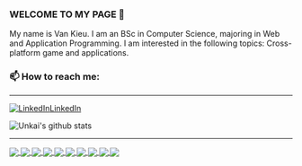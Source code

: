 ### WELCOME TO MY PAGE 👋
My name is Van Kieu. I am an BSc in Computer Science, majoring in Web and Application Programming. I am interested in the following topics: Cross-platform game and applications.

### 📫 How to reach me:
---
[![LinkedIn](https://upload.wikimedia.org/wikipedia/commons/thumb/8/81/LinkedIn_icon.svg/24px-LinkedIn_icon.svg.png)](https://www.linkedin.com/in/vankieuit)[LinkedIn](https://www.linkedin.com/in/vankieuit)

![Unkai's github stats](https://github-readme-stats-git-masterrstaa-rickstaa.vercel.app/api?username=unkaidev&show_icons=true&theme=tokyonight&hide=contribs,prs,issues)

---
<a href="https://unkaidev.github.io/fullstack-hischool-introduction/">
  <!-- Change the `github-readme-stats.anuraghazra1.vercel.app` to `github-readme-stats.vercel.app`  -->
  <img align="center" src="https://github-readme-stats.anuraghazra1.vercel.app/api/pin/?username=unkaidev&repo=hi-school-backend&theme=merko" />
</a>

<a href="https://unkaidev.github.io/fullstack-hischool-introduction/">
  <!-- Change the `github-readme-stats.anuraghazra1.vercel.app` to `github-readme-stats.vercel.app`  -->
  <img align="center" src="https://github-readme-stats.anuraghazra1.vercel.app/api/pin/?username=unkaidev&repo=hi-school-frontend&theme=radical" />
</a>   

<a href="https://unkaidev.github.io/mvc-hischool-introduction/">
  <!-- Change the `github-readme-stats.anuraghazra1.vercel.app` to `github-readme-stats.vercel.app`  -->
  <img align="center" src="https://github-readme-stats.anuraghazra1.vercel.app/api/pin/?username=unkaidev&repo=mvc-hi-school&theme=gruvbox" />
</a>    
<a href="https://github.com/unkaidev/SimpleCalculatorJava/">
  <!-- Change the `github-readme-stats.anuraghazra1.vercel.app` to `github-readme-stats.vercel.app`  -->
  <img align="center" src="https://github-readme-stats.anuraghazra1.vercel.app/api/pin/?username=unkaidev&repo=SimpleCalculatorJava&theme=dark" />
</a>

<a href="https://unkaidev.github.io/fullstack-removie-introduction/">
  <!-- Change the `github-readme-stats.anuraghazra1.vercel.app` to `github-readme-stats.vercel.app`  -->
  <img align="center" src="https://github-readme-stats.anuraghazra1.vercel.app/api/pin/?username=unkaidev&repo=removie-frontend&theme=cobalt" />
</a>

<a href="https://unkaidev.github.io/fullstack-removie-introduction/">
  <!-- Change the `github-readme-stats.anuraghazra1.vercel.app` to `github-readme-stats.vercel.app`  -->
  <img align="center" src="https://github-readme-stats.anuraghazra1.vercel.app/api/pin/?username=unkaidev&repo=removie-backend&theme=onedark" />
</a>    

<a href="https://github.com/unkaidev/react-basic-manage-user-app/">
  <!-- Change the `github-readme-stats.anuraghazra1.vercel.app` to `github-readme-stats.vercel.app`  -->
  <img align="center" src="https://github-readme-stats.anuraghazra1.vercel.app/api/pin/?username=unkaidev&repo=react-basic-manage-user-app&theme=synthwave" />
</a>

<a href="https://github.com/unkaidev/jwt-frontend/">
  <!-- Change the `github-readme-stats.anuraghazra1.vercel.app` to `github-readme-stats.vercel.app`  -->
  <img align="center" src="https://github-readme-stats.anuraghazra1.vercel.app/api/pin/?username=unkaidev&repo=jwt-frontend&theme=highcontrast" />
</a>

<a href="https://github.com/unkaidev/jwt-nodejs-react/">
  <!-- Change the `github-readme-stats.anuraghazra1.vercel.app` to `github-readme-stats.vercel.app`  -->
  <img align="center" src="https://github-readme-stats.anuraghazra1.vercel.app/api/pin/?username=unkaidev&repo=jwt-nodejs-react&theme=dracula" />
</a>  
  
<a href="https://github.com/unkaidev/fashion-shop/">
  <!-- Change the `github-readme-stats.anuraghazra1.vercel.app` to `github-readme-stats.vercel.app`  -->
  <img align="center" src="https://github-readme-stats.anuraghazra1.vercel.app/api/pin/?username=unkaidev&repo=fashion-shop&theme=radical" />
</a>
